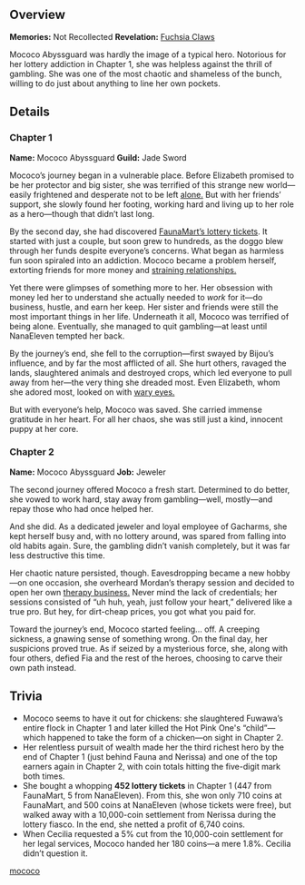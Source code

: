 <!-- title: Mococo Abyssguard -->
<!-- quote: I'm not a criminal, I'm Mococo! -->
<!-- chapters: -1 -->
<!-- images: (Mococo's Chapter 1 Profile), (Mococo fighting along with Fuwawa), (Mococo's Chapter 2 Profile), (Mococo turning against Fia in Chapter 2's Ending) -->
<!-- model: false -->

## Overview

**Memories:** Not Recollected
**Revelation:** [Fuchsia Claws](#entry:fuchsia-claws-entry)

Mococo Abyssguard was hardly the image of a typical hero. Notorious for her lottery addiction in Chapter 1, she was helpless against the thrill of gambling. She was one of the most chaotic and shameless of the bunch, willing to do just about anything to line her own pockets.

## Details

### Chapter 1

**Name:** Mococo Abyssguard
**Guild:** Jade Sword

Mococo’s journey began in a vulnerable place. Before Elizabeth promised to be her protector and big sister, she was terrified of this strange new world—easily frightened and desperate not to be left [alone.](https://www.youtube.com/live/OSjlqA0FS9Q?feature=shared&t=4128) But with her friends’ support, she slowly found her footing, working hard and living up to her role as a hero—though that didn’t last long.

By the second day, she had discovered [FaunaMart’s lottery tickets](#entry:faunamart-entry). It started with just a couple, but soon grew to hundreds, as the doggo blew through her funds despite everyone’s concerns. What began as harmless fun soon spiraled into an addiction. Mococo became a problem herself, extorting friends for more money and [straining relationships.](https://www.youtube.com/live/5swK4fB2smo?t=1251)

Yet there were glimpses of something more to her. Her obsession with money led her to understand she actually needed to _work_ for it—do business, hustle, and earn her keep. Her sister and friends were still the most important things in her life. Underneath it all, Mococo was terrified of being alone. Eventually, she managed to quit gambling—at least until NanaEleven tempted her back.

By the journey’s end, she fell to the corruption—first swayed by Bijou’s influence, and by far the most afflicted of all. She hurt others, ravaged the lands, slaughtered animals and destroyed crops, which led everyone to pull away from her—the very thing she dreaded most. Even Elizabeth, whom she adored most, looked on with [wary eyes.](https://www.youtube.com/live/6TXwZjXEoxk?si=N5N4vgyOALaXs9db&t=1610)

But with everyone’s help, Mococo was saved. She carried immense gratitude in her heart. For all her chaos, she was still just a kind, innocent puppy at her core.

### Chapter 2

**Name:** Mococo Abyssguard
**Job:** Jeweler

The second journey offered Mococo a fresh start. Determined to do better, she vowed to work hard, stay away from gambling—well, mostly—and repay those who had once helped her.

And she did. As a dedicated jeweler and loyal employee of Gacharms, she kept herself busy and, with no lottery around, was spared from falling into old habits again. Sure, the gambling didn’t vanish completely, but it was far less destructive this time.

Her chaotic nature persisted, though. Eavesdropping became a new hobby—on one occasion, she overheard Mordan’s therapy session and decided to open her own [therapy business.](https://www.youtube.com/live/T2StVW1kSxw?si=-ZizHO6g5xCSHEr9&t=9493) Never mind the lack of credentials; her sessions consisted of “uh huh, yeah, just follow your heart,” delivered like a true pro. But hey, for dirt-cheap prices, you got what you paid for.

Toward the journey’s end, Mococo started feeling... off. A creeping sickness, a gnawing sense of something wrong. On the final day, her suspicions proved true. As if seized by a mysterious force, she, along with four others, defied Fia and the rest of the heroes, choosing to carve their own path instead.

## Trivia

- Mococo seems to have it out for chickens: she slaughtered Fuwawa’s entire flock in Chapter 1 and later killed the Hot Pink One's “child”—which happened to take the form of a chicken—on sight in Chapter 2.
- Her relentless pursuit of wealth made her the third richest hero by the end of Chapter 1 (just behind Fauna and Nerissa) and one of the top earners again in Chapter 2, with coin totals hitting the five-digit mark both times.
- She bought a whopping **452 lottery tickets** in Chapter 1 (447 from FaunaMart, 5 from NanaEleven). From this, she won only 710 coins at FaunaMart, and 500 coins at NanaEleven (whose tickets were free), but walked away with a 10,000-coin settlement from Nerissa during the lottery fiasco. In the end, she netted a profit of 6,740 coins.
- When Cecilia requested a 5% cut from the 10,000-coin settlement for her legal services, Mococo handed her 180 coins—a mere 1.8%. Cecilia didn’t question it.

[mococo](#easter:easter-mococo)
